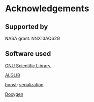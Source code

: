 Acknowledgements 
================

Supported by
------------
NASA grant: NNX13AQ62G

Software used
-------------
<a href="http://www.gnu.org/software/gsl/">GNU Scientific Library.</a>

<a href="http://www.alglib.net/">ALGLIB</a>

<a href="http://www.boost.org/">boost</a>: 
<a href="http://www.boost.org/doc/libs/1_54_0/libs/serialization/doc/index.html">serialization</a>

<a href="http://www.stack.nl/~dimitri/doxygen/">Doxygen</a>
